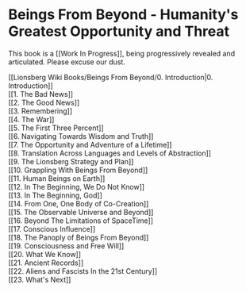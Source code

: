 # Beings From Beyond - Humanity's Greatest Opportunity and Threat

This book is a [[Work In Progress]], being progressively revealed and articulated. Please excuse our dust. 

[[Lionsberg Wiki Books/Beings From Beyond/0. Introduction|0. Introduction]]  
[[1. The Bad News]]  
[[2. The Good News]]  
[[3. Remembering]]  
[[4. The War]]  
[[5. The First Three Percent]]  
[[6. Navigating Towards Wisdom and Truth]]  
[[7. The Opportunity and Adventure of a Lifetime]]  
[[8. Translation Across Languages and Levels of Abstraction]]  
[[9. The Lionsberg Strategy and Plan]]  
[[10. Grappling With Beings From Beyond]]  
[[11. Human Beings on Earth]]  
[[12. In The Beginning, We Do Not Know]]  
[[13. In The Beginning, God]]  
[[14. From One, One Body of Co-Creation]]  
[[15. The Observable Universe and Beyond]]  
[[16. Beyond The Limitations of SpaceTime]]  
[[17. Conscious Influence]]  
[[18. The Panoply of Beings From Beyond]]  
[[19. Consciousness and Free Will]]  
[[20. What We Know]]  
[[21. Ancient Records]]   
[[22. Aliens and Fascists In the 21st Century]]  
[[23. What's Next]]  

